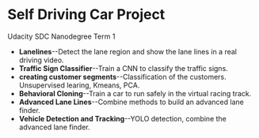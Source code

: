 # **Self Driving Car Project**
Udacity SDC Nanodegree Term 1
* **Lanelines**--Detect the lane region and show the lane lines in a real driving video.
* **Traffic Sign Classifier**--Train a CNN to classify the traffic signs.
* **creating customer segments**--Classification of the customers. Unsupervised learing, Kmeans, PCA.
* **Behavioral Cloning**--Train a car to run safely in the virtual racing track. 
* **Advanced Lane Lines**--Combine methods to build an advanced lane finder. 
* **Vehicle Detection and Tracking**--YOLO detection, combine the advanced lane finder.
